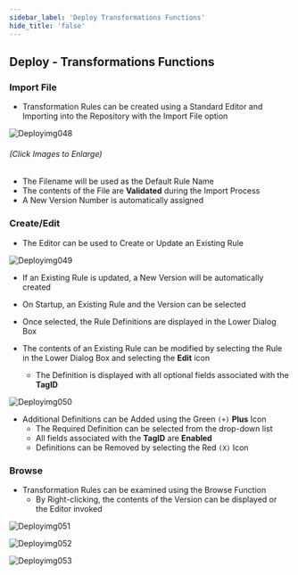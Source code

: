 ```yaml
---
sidebar_label: 'Deploy Transformations Functions'
hide_title: 'false'
---
```


## Deploy - Transformations Functions

### Import File

* Transformation Rules can be created using a Standard Editor and Importing into the Repository with the Import File option

![Deployimg048](/imgdeploy/Deployimg048.png)

###### (Click Images to Enlarge)

* The Filename will be used as the Default Rule Name
* The contents of the File are **Validated** during the Import Process
* A New Version Number is automatically assigned

### Create/Edit

* The Editor can be used to Create or Update an Existing Rule

![Deployimg049](/imgdeploy/Deployimg049.png)

* If an Existing Rule is updated, a New Version will be automatically created
* On Startup, an Existing Rule and the Version can be selected
* Once selected, the Rule Definitions are displayed in the Lower Dialog Box

* The contents of an Existing Rule can be modified by selecting the Rule in the Lower Dialog Box and selecting the **Edit** icon
  * The Definition is displayed with all optional fields associated with the **TagID**

![Deployimg050](/imgdeploy/Deployimg050.png)

* Additional Definitions can be Added using the Green ```(+)``` **Plus** Icon
  * The Required Definition can be selected from the drop-down list
  * All fields associated with the **TagID** are **Enabled**
  * Definitions can be Removed by selecting the Red ```(X)``` Icon 

### Browse

* Transformation Rules can be examined using the Browse Function
  - By Right-clicking, the contents of the Version can be displayed or the Editor invoked

![Deployimg051](/imgdeploy/Deployimg051.png)

![Deployimg052](/imgdeploy/Deployimg052.png)

![Deployimg053](/imgdeploy/Deployimg053.png)
